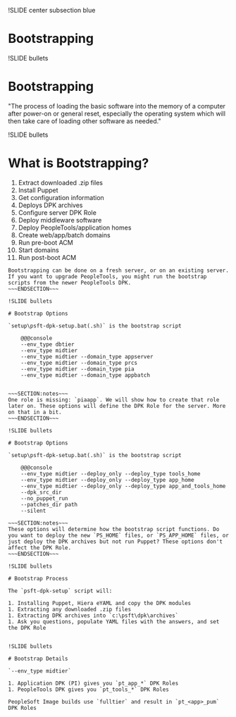 !SLIDE center subsection blue

# Bootstrapping

!SLIDE bullets

# Bootstrapping

"The process of loading the basic software into the memory of a computer after power-on or general reset, especially the operating system which will then take care of loading other software as needed."

!SLIDE bullets

# What is Bootstrapping?

1. Extract downloaded .zip files
1. Install Puppet
1. Get configuration information
1. Deploys DPK archives
1. Configure server DPK Role
1. Deploy middleware software
1. Deploy PeopleTools/application homes
1. Create web/app/batch domains
1. Run pre-boot ACM
1. Start domains
1. Run post-boot ACM

~~~SECTION:notes~~~
Bootstrapping can be done on a fresh server, or on an existing server. If you want to upgrade PeopleTools, you might run the bootstrap scripts from the newer PeopleTools DPK.
~~~ENDSECTION~~~

!SLIDE bullets

# Bootstrap Options

`setup\psft-dpk-setup.bat(.sh)` is the bootstrap script

    @@@console
    --env_type dbtier
    --env_type midtier
    --env_type midtier --domain_type appserver
    --env_type midtier --domain_type prcs
    --env_type midtier --domain_type pia
    --env_type midtier --domain_type appbatch


~~~SECTION:notes~~~
One role is missing: `piaapp`. We will show how to create that role later on. These options will define the DPK Role for the server. More on that in a bit.
~~~ENDSECTION~~~

!SLIDE bullets

# Bootstrap Options

`setup\psft-dpk-setup.bat(.sh)` is the bootstrap script

    @@@console
    --env_type midtier --deploy_only --deploy_type tools_home
    --env_type midtier --deploy_only --deploy_type app_home
    --env_type midtier --deploy_only --deploy_type app_and_tools_home
    --dpk_src_dir
    --no_puppet_run
    --patches_dir path
    --silent

~~~SECTION:notes~~~
These options will determine how the bootstrap script functions. Do you want to deploy the new `PS_HOME` files, or `PS_APP_HOME` files, or just deploy the DPK archives but not run Puppet? These options don't affect the DPK Role.
~~~ENDSECTION~~~

!SLIDE bullets

# Bootstrap Process

The `psft-dpk-setup` script will:

1. Installing Puppet, Hiera eYAML and copy the DPK modules
1. Extracting any downloaded .zip files
1. Extracting DPK archives into `c:\psft\dpk\archives`
1. Ask you questions, populate YAML files with the answers, and set the DPK Role


!SLIDE bullets

# Bootstrap Details

`--env_type midtier`

1. Application DPK (PI) gives you `pt_app_*` DPK Roles
1. PeopleTools DPK gives you `pt_tools_*` DPK Roles

PeopleSoft Image builds use `fulltier` and result in `pt_<app>_pum` DPK Roles
